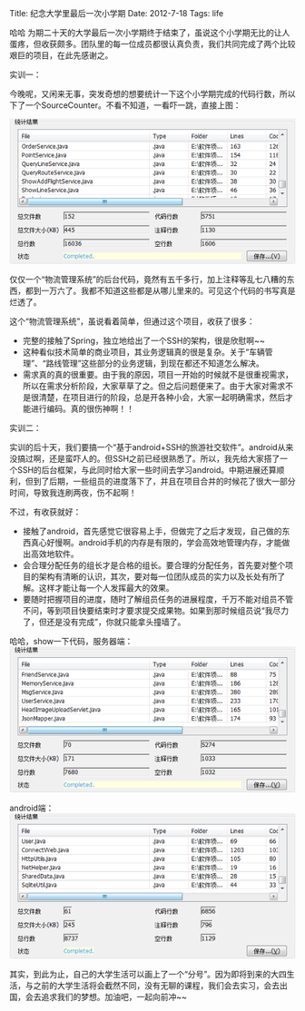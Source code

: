 Title: 纪念大学里最后一次小学期
Date: 2012-7-18
Tags: life

哈哈  为期二十天的大学最后一次小学期终于结束了，虽说这个小学期无比的让人蛋疼，但收获颇多。团队里的每一位成员都很认真负责，我们共同完成了两个比较艰巨的项目，在此先感谢之。

实训一：

今晚呢，又闲来无事，突发奇想的想要统计一下这个小学期完成的代码行数，所以下了一个SourceCounter。不看不知道，一看吓一跳，直接上图：

![a.png](./img/a.png)

仅仅一个“物流管理系统”的后台代码，竟然有五千多行，加上注释等乱七八糟的东西，都到一万六了。我都不知道这些都是从哪儿里来的。可见这个代码的书写真是烂透了。

这个“物流管理系统”，虽说看着简单，但通过这个项目，收获了很多：
*   完整的接触了Spring，独立地给出了一个SSH的架构，很是欣慰啊~~
*   这种看似技术简单的商业项目，其业务逻辑真的很是复杂。关于“车辆管理”、“路线管理”这些部分的业务逻辑，到现在都还不知道怎么解决。
*   需求真的真的很重要。由于我的原因，项目一开始的时候就不是很重视需求，所以在需求分析阶段，大家草草了之。但之后问题便来了。由于大家对需求不是很清楚，在项目进行的阶段，总是开各种小会，大家一起明确需求，然后才能进行编码。真的很伤神啊！！

实训二：

实训的后十天，我们要搞一个“基于android+SSH的旅游社交软件”。android从来没搞过啊，还是蛮吓人的。但SSH之前已经很熟悉了。所以，我先给大家搭了一个SSH的后台框架，与此同时给大家一些时间去学习android。中期进展还算顺利，但到了后期，一些组员的进度落下了，并且在项目合并的时候花了很大一部分时间，导致我连刷两夜，伤不起啊！

不过，有收获就好：
*   接触了android，首先感觉它很容易上手，但做完了之后才发现，自己做的东西真心好慢啊。android手机的内存是有限的，学会高效地管理内存，才能做出高效地软件。
*   会合理分配任务的组长才是合格的组长。要合理的分配任务，首先要对整个项目的架构有清晰的认识，其次，要对每一位团队成员的实力以及长处有所了解。这样才能让每一个人发挥最大的效果。
*   要随时把握项目的进度，随时了解组员任务的进展程度，千万不能对组员不管不问，等到项目快要结束时才要求提交成果物。如果到那时候组员说“我尽力了，但还是没有完成”，你就只能拿头撞墙了。

哈哈，show一下代码，服务器端：
![b.png](./img/b.png)

android端：
![c.png](./img/c.png)

其实，到此为止，自己的大学生活可以画上了一个“分号”。因为即将到来的大四生活，与之前的大学生活将会截然不同，没有无聊的课程，我们会去实习，会去出国，会去追求我们的梦想。加油吧，一起向前冲~~

